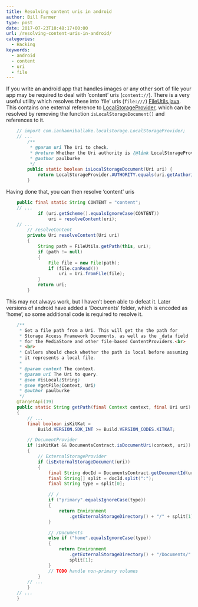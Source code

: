 ```yaml
---
title: Resolving content uris in android
author: Bill Farmer
type: post
date: 2017-07-23T10:48:17+00:00
url: /resolving-content-uris-in-android/
categories:
  - Hacking
keywords:
  - android
  - content
  - uri
  - file
---
```

If you write an android app that handles images or any other sort of file your app may be required to deal with &lsquo;content&rsquo; uris (`content://`). There is a very useful utility which resolves these into &lsquo;file&rsquo; uris (`file:///`) [FileUtils.java][1]. This contains one external reference to [LocalStorageProvider][2], which can be resolved by removing the function `isLocalStorageDocument()` and references to it.

```java
    // import com.ianhanniballake.localstorage.LocalStorageProvider;
    // ...
        /**
         * @param uri The Uri to check.
         * @return Whether the Uri authority is {@link LocalStorageProvider}.
         * @author paulburke
         */
        public static boolean isLocalStorageDocument(Uri uri) {
            return LocalStorageProvider.AUTHORITY.equals(uri.getAuthority());
        }
```

Having done that, you can then resolve &lsquo;content&rsquo; uris

```java
    public final static String CONTENT = "content";
    // ...
            if (uri.getScheme().equalsIgnoreCase(CONTENT))
                uri = resolveContent(uri);
    // ...
        // resolveContent
        private Uri resolveContent(Uri uri)
        {
            String path = FileUtils.getPath(this, uri);
            if (path != null)
            {
                File file = new File(path);
                if (file.canRead())
                    uri = Uri.fromFile(file);
            }
            return uri;
        }
```

This may not always work, but I haven&rsquo;t been able to defeat it. Later versions of android have added a &lsquo;Documents&rsquo; folder, which is encoded as &lsquo;home&rsquo;, so some additional code is required to resolve it.

```java
    /**
     * Get a file path from a Uri. This will get the the path for
     * Storage Access Framework Documents, as well as the _data field
     * for the MediaStore and other file-based ContentProviders.<br>
     * <br>
     * Callers should check whether the path is local before assuming
     * it represents a local file.
     *
     * @param context The context.
     * @param uri The Uri to query.
     * @see #isLocal(String)
     * @see #getFile(Context, Uri)
     * @author paulburke
     */
    @TargetApi(19)
    public static String getPath(final Context context, final Uri uri)
    {
        // ...
        final boolean isKitKat =
            Build.VERSION.SDK_INT >= Build.VERSION_CODES.KITKAT;

        // DocumentProvider
        if (isKitKat && DocumentsContract.isDocumentUri(context, uri))
        {
            // ExternalStorageProvider
            if (isExternalStorageDocument(uri))
            {
                final String docId = DocumentsContract.getDocumentId(uri);
                final String[] split = docId.split(":");
                final String type = split[0];

                // /
                if ("primary".equalsIgnoreCase(type))
                {
                    return Environment
                        .getExternalStorageDirectory() + "/" + split[1];
                }

                // /Documents
                else if ("home".equalsIgnoreCase(type))
                {
                    return Environment
                        .getExternalStorageDirectory() + "/Documents/" +
                        split[1];
                }
                // TODO handle non-primary volumes
            }
        // ...
        }
    // ...
    }
```

 [1]: https://github.com/iPaulPro/aFileChooser/blob/master/aFileChooser/src/com/ipaulpro/afilechooser/utils/FileUtils.java
 [2]: https://github.com/iPaulPro/aFileChooser/blob/master/aFileChooser/src/com/ianhanniballake/localstorage/LocalStorageProvider.java
